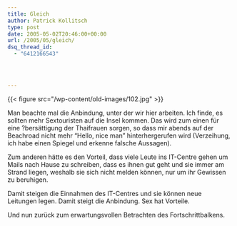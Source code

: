```yaml
---
title: Gleich
author: Patrick Kollitsch
type: post
date: 2005-05-02T20:46:00+00:00
url: /2005/05/gleich/
dsq_thread_id:
  - "6412166543"




---
```

{{< figure src="/wp-content/old-images/102.jpg" >}}

Man beachte mal die Anbindung, unter der wir hier arbeiten. Ich finde, es sollten mehr Sextouristen auf die Insel kommen. Das wird zum einen für eine ?bersättigung der Thaifrauen sorgen, so dass mir abends auf der Beachroad nicht mehr &#8220;Hello, nice man&#8221; hinterhergerufen wird (Verzeihung, ich habe einen Spiegel und erkenne falsche Aussagen). 

Zum anderen hätte es den Vorteil, dass viele Leute ins IT-Centre gehen um Mails nach Hause zu schreiben, dass es ihnen gut geht und sie immer am Strand liegen, weshalb sie sich nicht melden können, nur um ihr Gewissen zu beruhigen.

Damit steigen die Einnahmen des IT-Centres und sie können neue Leitungen legen. Damit steigt die Anbindung. Sex hat Vorteile. 

Und nun zurück zum erwartungsvollen Betrachten des Fortschrittbalkens.
